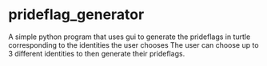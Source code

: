 # prideflag_generator
A simple python program that uses gui to generate the prideflags in turtle corresponding to the identities the user chooses
The user can choose up to 3 different identities to then generate their prideflags.
